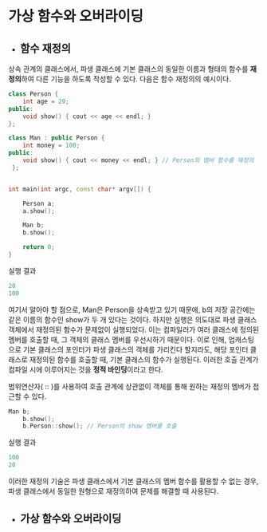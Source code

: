 # 가상 함수와 오버라이딩

+ ## 함수 재정의

상속 관계의 클래스에서, 파생 클래스에 기본 클래스의 동일한 이름과 형태의 함수를 **재정의**하여 다른 기능을 하도록 작성할 수 있다. 다음은 함수 재정의의 예시이다.
```c++
class Person {
	int age = 20;
public:
	void show() { cout << age << endl; }
};

class Man : public Person {
	int money = 100;
public:
	void show() { cout << money << endl; } // Person의 멤버 함수를 재정의
 };


int main(int argc, const char* argv[]) {

	Person a;
	a.show();

	Man b;
	b.show();

	return 0;
}
```
실행 결과
```c++
20
100
```

여기서 알아야 할 점으로, Man은 Person을 상속받고 있기 때문에, b의 저장 공간에는 같은 이름의 함수인 show가 두 개 있다는 것이다. 하지만 실행은 의도대로 
파생 클래스 객체에서 재정의된 함수가 문제없이 실행되었다.
이는 컴파일러가 여러 클래스에 정의된 멤버를 호출할 때, 그 객체의 클래스 멤버를 우선시하기 때문이다. 이로 인해, 업캐스팅으로 기본 클래스의 포인터가
파생 클래스의 객체를 가리킨다 할지라도, 해당 포인터 클래스로 재정의된 함수를 호출할 때, 기본 클래스의 함수가 실행된다. 
이러한 호출 관계가 컴파일 시에 이루어지는 것을 **정적 바인딩**이라고 한다.

범위연산자( :: )를 사용하여 호출 관계에 상관없이 객체를 통해 원하는 재정의 멤버가 접근할 수 있다.
```c++
Man b;
	b.show();
	b.Person::show(); // Person의 show 멤버를 호출
  ```
  
  실행 결과
  ```c++
  100
  20
```
  이러한 재정의 기술은 파생 클래스에서 기본 클래스의 멤버 함수를 활용할 수 없는 경우, 파생 클래스에서 동일한 원형으로 재정의하여 문제를 해결할 때 사용된다.
  
  + ## 가상 함수와 오버라이딩


  









